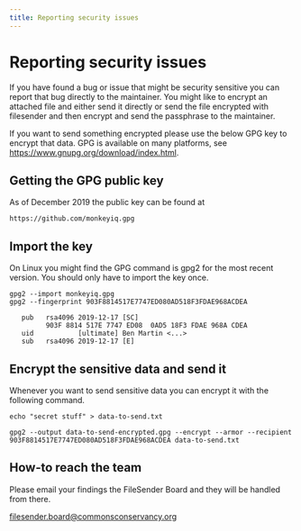 ```yaml
---
title: Reporting security issues
---
```


# Reporting security issues

If you have found a bug or issue that might be security sensitive you
can report that bug directly to the maintainer. You might like to
encrypt an attached file and either send it directly or send the file
encrypted with filesender and then encrypt and send the passphrase to
the maintainer.

If you want to send something encrypted please use the below GPG key
to encrypt that data. GPG is available on many platforms, see https://www.gnupg.org/download/index.html.


## Getting the GPG public key

As of December 2019 the public key can be found at
```
https://github.com/monkeyiq.gpg
```

## Import the key

On Linux you might find the GPG command is gpg2 for the most recent version.
You should only have to import the key once.

```
gpg2 --import monkeyiq.gpg
gpg2 --fingerprint 903F8814517E7747ED080AD518F3FDAE968ACDEA

   pub   rsa4096 2019-12-17 [SC]
         903F 8814 517E 7747 ED08  0AD5 18F3 FDAE 968A CDEA
   uid           [ultimate] Ben Martin <...>
   sub   rsa4096 2019-12-17 [E]
```

## Encrypt the sensitive data and send it

Whenever you want to send sensitive data you can encrypt it with the following command.

```
echo "secret stuff" > data-to-send.txt

gpg2 --output data-to-send-encrypted.gpg --encrypt --armor --recipient 903F8814517E7747ED080AD518F3FDAE968ACDEA data-to-send.txt
```

## How-to reach the team

Please email your findings the FileSender Board and they will be 
handled from there. 

filesender.board@commonsconservancy.org 
